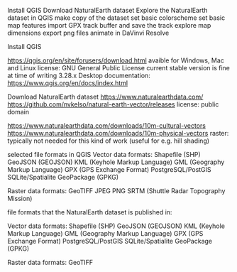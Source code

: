 Install QGIS
Download NaturalEarth dataset
Explore the NaturalEarth dataset in QGIS
make copy of the dataset
set basic colorscheme
set basic map features
import GPX track
buffer and save the track
explore map dimensions
export png files
animate in DaVinvi Resolve

Install QGIS

https://qgis.org/en/site/forusers/download.html
avaible for Windows, Mac and Linux
license: GNU General Public License
current stable version is fine
at time of writing 3.28.x
Desktop
documentation: https://www.qgis.org/en/docs/index.html

Download NaturalEarth dataset
https://www.naturalearthdata.com/
https://github.com/nvkelso/natural-earth-vector/releases
license: public domain

https://www.naturalearthdata.com/downloads/10m-cultural-vectors
https://www.naturalearthdata.com/downloads/10m-physical-vectors
raster: typically not needed for this kind of work (useful for e.g. hill shading)

selected file formats in QGIS
Vector data formats:
Shapefile (SHP)
GeoJSON (GEOJSON)
KML (Keyhole Markup Language)
GML (Geography Markup Language)
GPX (GPS Exchange Format)
PostgreSQL/PostGIS
SQLite/Spatialite
GeoPackage (GPKG)

Raster data formats:
GeoTIFF
JPEG
PNG
SRTM (Shuttle Radar Topography Mission)

file formats that the NaturalEarth dataset is published in:

Vector data formats:
Shapefile (SHP)
GeoJSON (GEOJSON)
KML (Keyhole Markup Language)
GML (Geography Markup Language)
GPX (GPS Exchange Format)
PostgreSQL/PostGIS
SQLite/Spatialite
GeoPackage (GPKG)

Raster data formats:
GeoTIFF
